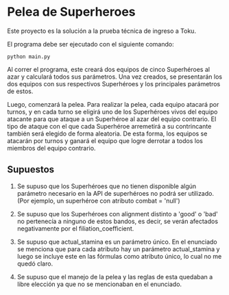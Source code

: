 # Pelea de Superheroes

Este proyecto es la solución a la prueba técnica de ingreso a Toku.

El programa debe ser ejecutado con el siguiente comando:

```shell
python main.py
```

Al correr el programa, este creará dos equipos de cinco Superhéroes al azar y calculará todos sus parámetros. 
Una vez creados, se presentarán los dos equipos con sus respectivos Superhéroes y los principales parámetros de estos.

Luego, comenzará la pelea.
Para realizar la pelea, cada equipo atacará por turnos, y en cada turno se eligirá uno de los Superhéroes vivos del equipo atacante para que ataque a un Superhéroe al azar del equipo contrario.
El tipo de ataque con el que cada Superhéroe arremetirá a su contrincante también será elegido de forma aleatoria.
De esta forma, los equipos se atacarán por turnos y ganará el equipo que logre derrotar a todos los miembros del equipo contrario.

## Supuestos

1. Se supuso que los Superhéroes que no tienen disponible algún parámetro necesario en la API de superhéroes no podrá ser utilizado. (Por ejemplo, un superhéroe con atributo combat = 'null')

2. Se supuso que los Superhéroes con alignment distinto a 'good' o 'bad' no pertenecía a ninguno de estos bandos, es decir, se verán afectados negativamente por el filiation_coefficient.

3. Se supuso que actual_stamina es un parámetro único. En el enunciado se menciona que para cada atributo hay un parámetro actual_stamina y luego se incluye este en las fórmulas como atributo único, lo cual no me quedó claro.

4. Se supuso que el manejo de la pelea y las reglas de esta quedaban a libre elección ya que no se mencionaban en el enunciado.
